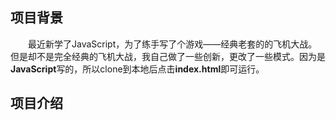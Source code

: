 ## 项目背景

&emsp;&emsp;最近新学了JavaScript，为了练手写了个游戏——经典老套的的飞机大战。但是却不是完全经典的飞机大战，我自己做了一些创新，更改了一些模式。因为是**JavaScript**写的，所以clone到本地后点击**index.html**即可运行。



## 项目介绍

